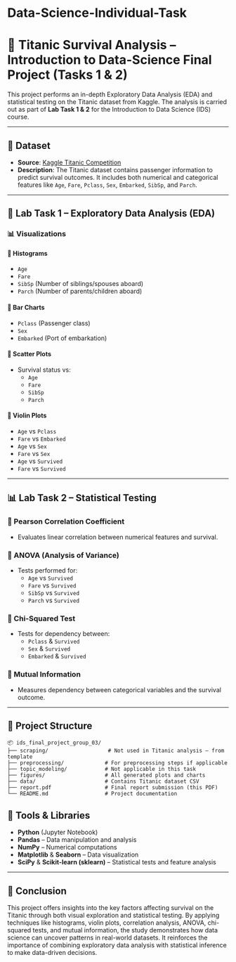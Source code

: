 # Data-Science-Individual-Task


# 🧊 Titanic Survival Analysis – Introduction to Data-Science Final Project (Tasks 1 & 2)

This project performs an in-depth Exploratory Data Analysis (EDA) and statistical testing on the Titanic dataset from Kaggle. The analysis is carried out as part of **Lab Task 1 & 2** for the Introduction to Data Science (IDS) course.

---

## 📌 Dataset

- **Source**: [Kaggle Titanic Competition](https://www.kaggle.com/c/titanic/data?select=train.csv)
- **Description**: The Titanic dataset contains passenger information to predict survival outcomes. It includes both numerical and categorical features like `Age`, `Fare`, `Pclass`, `Sex`, `Embarked`, `SibSp`, and `Parch`.

---

## 🧪 Lab Task 1 – Exploratory Data Analysis (EDA)

### 📊 Visualizations

#### 🔸 Histograms
- `Age`
- `Fare`
- `SibSp` (Number of siblings/spouses aboard)
- `Parch` (Number of parents/children aboard)

#### 🔸 Bar Charts
- `Pclass` (Passenger class)
- `Sex`
- `Embarked` (Port of embarkation)

#### 🔸 Scatter Plots
- Survival status vs:
  - `Age`
  - `Fare`
  - `SibSp`
  - `Parch`

#### 🔸 Violin Plots
- `Age` vs `Pclass`
- `Fare` vs `Embarked`
- `Age` vs `Sex`
- `Fare` vs `Sex`
- `Age` vs `Survived`
- `Fare` vs `Survived`

---

## 📊 Lab Task 2 – Statistical Testing

### 🔹 Pearson Correlation Coefficient
- Evaluates linear correlation between numerical features and survival.

### 🔹 ANOVA (Analysis of Variance)
- Tests performed for:
  - `Age` vs `Survived`
  - `Fare` vs `Survived`
  - `SibSp` vs `Survived`
  - `Parch` vs `Survived`

### 🔹 Chi-Squared Test
- Tests for dependency between:
  - `Pclass` & `Survived`
  - `Sex` & `Survived`
  - `Embarked` & `Survived`

### 🔹 Mutual Information
- Measures dependency between categorical variables and the survival outcome.

---

## 📁 Project Structure

```text
📦 ids_final_project_group_03/
├── scraping/                   # Not used in Titanic analysis – from template
├── preprocessing/             # For preprocessing steps if applicable
├── topic_modeling/            # Not applicable in this task
├── figures/                   # All generated plots and charts
├── data/                      # Contains Titanic dataset CSV
├── report.pdf                 # Final report submission (this PDF)
└── README.md                  # Project documentation
```

## 📌 Tools & Libraries

- **Python** (Jupyter Notebook)
- **Pandas** – Data manipulation and analysis  
- **NumPy** – Numerical computations  
- **Matplotlib** & **Seaborn** – Data visualization  
- **SciPy** & **Scikit-learn (sklearn)** – Statistical tests and feature analysis

---

## 📍 Conclusion

This project offers insights into the key factors affecting survival on the Titanic through both visual exploration and statistical testing. By applying techniques like histograms, violin plots, correlation analysis, ANOVA, chi-squared tests, and mutual information, the study demonstrates how data science can uncover patterns in real-world datasets. It reinforces the importance of combining exploratory data analysis with statistical inference to make data-driven decisions.


